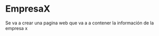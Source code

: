 # EmpresaX                                           
Se va a crear una pagina web que va a a contener la información de la empresa x
